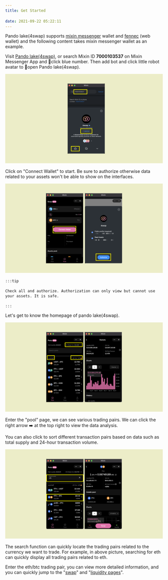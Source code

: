 ```yaml
---
title: Get Started

date: 2021-09-22 05:22:11
---
```


Pando lake(4swap) supports [mixin messenger](https://docs.pando.im/docs/wallets/mixin-messenger) wallet and [fennec](https://pando.im/fennec/) (web wallet) and the following content takes mixin messenger wallet as an example.

Visit [Pando lake(4swap)](https://lake.pando.im), or search Mixin ID **7000103537** on Mixin Messenger App and click blue number. Then add bot and click little robot avatar to open Pando lake(4swap).

![](../assets/lake-get-started-p1.png)

Click on "Connect Wallet" to start. Be sure to authorize otherwise data related to your assets won't be able to show on the interfaces.

![](../assets/lake-get-started-p2.png)

````mdx-code-block
:::tip

Check all and authorize. Authorization can only view but cannot use your assets. It is safe.

:::
````

Let's get to know the homepage of pando lake(4swap).

![](../assets/lake-get-started-p3.png)

Enter the "pool" page, we can see various trading pairs. We can click the right arrow ➡️ at the top right to view the data analysis. 

You can also click to sort different transaction pairs based on data such as total supply and 24-hour transaction volume.

![](../assets/lake-get-started-p4.png)

The search function can quickly locate the trading pairs related to the currency we want to trade. For example, in above picture, searching for eth can quickly display all trading pairs related to eth.

Enter the eth/btc trading pair, you can view more detailed information, and you can quickly jump to the "[swap](https://docs.pando.im/docs/lake/tutorials/swapping)" and "[liquidity pages](https://docs.pando.im/docs/lake/tutorials/providing-liquidity)".





